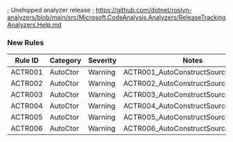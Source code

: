 ﻿; Unshipped analyzer release
; https://github.com/dotnet/roslyn-analyzers/blob/main/src/Microsoft.CodeAnalysis.Analyzers/ReleaseTrackingAnalyzers.Help.md

### New Rules

Rule ID | Category | Severity | Notes
--------|----------|----------|-------
ACTR001 | AutoCtor | Warning  | ACTR001_AutoConstructSourceGenerator
ACTR002 | AutoCtor | Warning  | ACTR002_AutoConstructSourceGenerator
ACTR003 | AutoCtor | Warning  | ACTR003_AutoConstructSourceGenerator
ACTR004 | AutoCtor | Warning  | ACTR004_AutoConstructSourceGenerator
ACTR005 | AutoCtor | Warning  | ACTR005_AutoConstructSourceGenerator
ACTR006 | AutoCtor | Warning  | ACTR006_AutoConstructSourceGenerator
